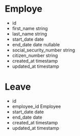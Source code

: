 # Employe

- id
- first_name string
- last_name string
- start_date date
- end_date date nullable
- social_security_number string
- citizen_number string
- created_at timestamp
- updated_at timestamp

# Leave

- id
- employee_id Employee
- start_date date
- end_date date
- created_at timestamp
- updated_at timestamp
